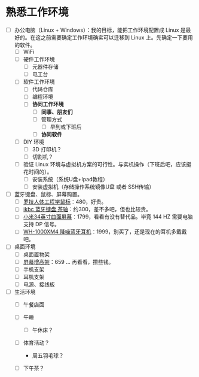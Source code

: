 # 熟悉工作环境

- [ ] 办公电脑（Linux + Windows）：我的目标，能把工作环境配置成 Linux 是最好的。在这之前需要确定工作环境确实可以迁移到 Linux 上。先确定一下要用的软件。
  - [ ] WiFi
  - [ ] 硬件工作环境
    - [ ] 元器件存储
    - [ ] 电工台
  - [ ] 软件工作环境
    - [ ] 代码仓库
    - [ ] 编程环境
    - [ ] **协同工作环境**
      - [ ] **同事、朋友们**
      - [ ] 管理方式
        - [ ] 早到或下班后
      - [ ] **协同软件**
  - [ ] DIY 环境
    - [ ] 3D 打印机？
    - [ ] 切割机？
  - [ ] 验证 Linux 环境与虚拟机方案的可行性。与实机操作（下班后吧，应该挺花时间的）。
    - [ ] 安装系统（系统U盘+Ipad教程）
    - [ ] 安装虚拟机（存储操作系统镜像U盘 或者 SSH传输）
- [ ] 蓝牙键盘、鼠标、屏幕购置。
  - [ ] [罗技人体工程学鼠标](https://item.jd.com/33633653161.html)：480，好贵。
  - [ ] [ikbc 蓝牙键盘 茶轴](https://item.jd.com/10045112086293.html)：约300，差不多吧，但也比较贵。
  - [ ] [小米34英寸曲面屏幕](https://item.jd.com/100009387754.html)：1799，看看有没有替代品。毕竟 144 HZ 需要电脑支持 DP 信号。
  - [ ] [WH-1000XM4 降噪蓝牙耳机](https://item.jd.com/100014488266.html)：1999，别买了，还是现在的耳机多戴戴吧。
- [ ] 桌面环境
  - [ ] 桌面置物架
  - [ ] [屏幕增高架](https://item.taobao.com/item.htm?spm=a230r.1.14.3.f7793303zpSHcj&id=608457218813&ns=1&abbucket=0&mt=)：659 ... 再看看，攒些钱。
  - [ ] 手机支架
  - [ ] 耳机支架
  - [ ] 电源、接线板
- [ ] 生活环境
  - [ ] 午餐店面
  - [ ] 午睡
    - [ ] 午休床？
  - [ ] 体育活动？
    - 周五羽毛球？
  - [ ] 下午茶？

